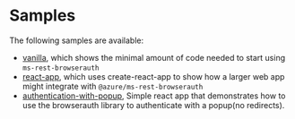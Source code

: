 # Samples

The following samples are available:

- [vanilla](vanilla), which shows the minimal amount of code needed to start using `ms-rest-browserauth`
- [react-app](react-app), which uses create-react-app to show how a larger web app might integrate with `@azure/ms-rest-browserauth`
- [authentication-with-popup](authentication-with-popup), Simple react app that demonstrates how to use the browserauth library to authenticate with a popup(no redirects).
